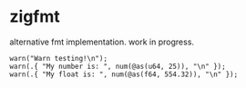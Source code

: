 # zigfmt

alternative fmt implementation. work in progress.

```zig
warn("Warn testing!\n");
warn(.{ "My number is: ", num(@as(u64, 25)), "\n" });
warn(.{ "My float is: ", num(@as(f64, 554.32)), "\n" });
```